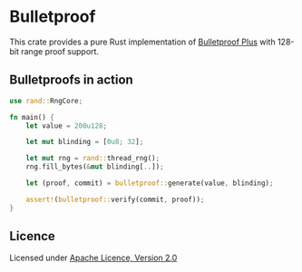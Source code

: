 # Bulletproof

This crate provides a pure Rust implementation of [Bulletproof Plus](https://eprint.iacr.org/2020/735.pdf) with 128-bit range proof support.

## Bulletproofs in action

```rust
use rand::RngCore;

fn main() {
    let value = 200u128;

    let mut blinding = [0u8; 32];

    let mut rng = rand::thread_rng();
    rng.fill_bytes(&mut blinding[..]);

    let (proof, commit) = bulletproof::generate(value, blinding);

    assert!(bulletproof::verify(commit, proof));
}
```

## Licence

Licensed under [Apache Licence, Version 2.0](../../LICENSE)
